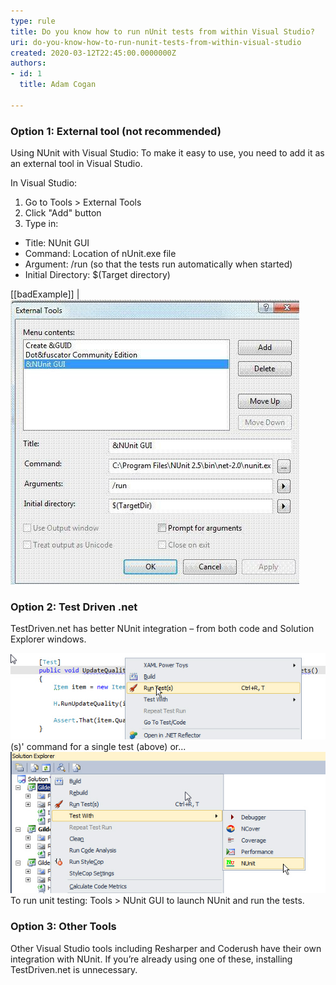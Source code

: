 ```yaml
---
type: rule
title: Do you know how to run nUnit tests from within Visual Studio?
uri: do-you-know-how-to-run-nunit-tests-from-within-visual-studio
created: 2020-03-12T22:45:00.0000000Z
authors:
- id: 1
  title: Adam Cogan

---
```


### Option 1: External tool (not recommended)


Using NUnit with Visual Studio: To make it easy to use, you need to add it as an external tool in Visual Studio.

In Visual Studio:

1. Go to Tools > External Tools
2. Click "Add" button
3. Type in:


- Title: NUnit GUI
- Command: Location of nUnit.exe file
- Argument: /run (so that the tests run automatically when started)
- Initial Directory: $(Target directory)

 
[[badExample]]
| ![NUnit In Visual Studio](NUnitInVStudio.jpg)
### Option 2: Test Driven .net


TestDriven.net has better NUnit integration – from both code and Solution Explorer windows.

![Better way - Use TestDriven.Net - it has a 'Run Test](UseTestDriven.jpg)(s)' command for a single test (above) or...
![...you can right-click on a project and select 'Test With > NUnit' to bring up the GUI. It is certainly more convenient](GUIBringUpAction.jpg)
To run unit testing: Tools > NUnit GUI to launch NUnit and run the tests.

### Option 3: Other Tools


Other Visual Studio tools including Resharper and Coderush have their own integration with NUnit. If you’re already using one of these, installing TestDriven.net is unnecessary.
